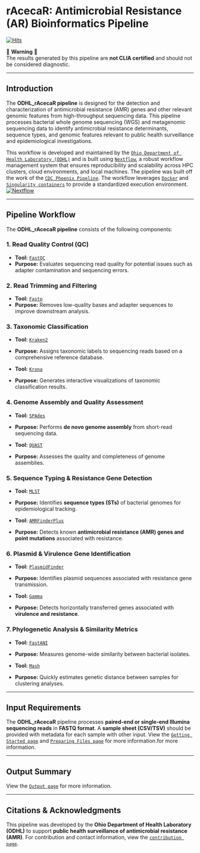 # **rAcecaR: Antimicrobial Resistance (AR) Bioinformatics Pipeline**

[![Hits](https://hits.seeyoufarm.com/api/count/incr/badge.svg?url=https%3A%2F%2Fgithub.com%2FODHL%2FODHL_AR%2F&count_bg=%233D4FC8&title_bg=%23555555&icon=&icon_color=%23E7E7E7&title=PageHits&edge_flat=false)](https://hits.seeyoufarm.com)

🚨 **Warning** 🚨  
The results generated by this pipeline are **not CLIA certified** and should not be considered diagnostic.

---

## **Introduction**  
The **ODHL_rAcecaR pipeline** is designed for the detection and characterization of antimicrobial resistance (AMR) genes and other relevant genomic features from high-throughput sequencing data. This pipeline processes bacterial whole genome sequencing (WGS) and metagenomic sequencing data to identify antimicrobial resistance determinants, sequence types, and genomic features relevant to public health surveillance and epidemiological investigations.

This workflow is developed and maintained by the [`Ohio Department of Health Laboratory (ODHL)`](https://odh.ohio.gov/about-us/offices-bureaus-and-departments/bphl/welcome-to?contentIDR=9ce211e2-7949-447b-bf0e-2abfd5da7892&useDefaultText=1&useDefaultDesc=0) and is built using [`Nextflow`](https://www.nextflow.io/), a robust workflow management system that ensures reproducibility and scalability across HPC clusters, cloud environments, and local machines. The pipeline was built off the work of the [`CDC Phoenix Pipeline`](https://github.com/CDCgov/phoenix). The workflow leverages [`Docker`](https://www.docker.com/) and [`Singularity containers`](https://www.singularity.com/) to provide a standardized execution environment.
[![Nextflow](https://img.shields.io/badge/nextflow%20DSL2-%E2%89%A521.10.3-23aa62.svg?labelColor=000000)](https://www.nextflow.io/)

---

## **Pipeline Workflow**
The **ODHL_rAcecaR pipeline** consists of the following components:

### **1. Read Quality Control (QC)**
- **Tool:** [`FastQC`](https://www.bioinformatics.babraham.ac.uk/projects/fastqc/)  
- **Purpose:** Evaluates sequencing read quality for potential issues such as adapter contamination and sequencing errors.

### **2. Read Trimming and Filtering**
- **Tool:** [`Fastp`](https://github.com/OpenGene/fastp)  
- **Purpose:** Removes low-quality bases and adapter sequences to improve downstream analysis.

### **3. Taxonomic Classification**
- **Tool:** [`Kraken2`](https://ccb.jhu.edu/software/kraken2/)  
- **Purpose:** Assigns taxonomic labels to sequencing reads based on a comprehensive reference database.

- **Tool:** [`Krona`](https://github.com/marbl/Krona)  
- **Purpose:** Generates interactive visualizations of taxonomic classification results.

### **4. Genome Assembly and Quality Assessment**
- **Tool:** [`SPAdes`](https://github.com/ablab/spades)  
- **Purpose:** Performs **de novo genome assembly** from short-read sequencing data.

- **Tool:** [`QUAST`](https://github.com/ablab/quast)  
- **Purpose:** Assesses the quality and completeness of genome assemblies.

### **5. Sequence Typing & Resistance Gene Detection**
- **Tool:** [`MLST`](https://github.com/tseemann/mlst)  
- **Purpose:** Identifies **sequence types (STs)** of bacterial genomes for epidemiological tracking.

- **Tool:** [`AMRFinderPlus`](https://www.ncbi.nlm.nih.gov/pathogens/antimicrobial-resistance/AMRFinder/)  
- **Purpose:** Detects known **antimicrobial resistance (AMR) genes and point mutations** associated with resistance.

### **6. Plasmid & Virulence Gene Identification**
- **Tool:** [`PlasmidFinder`](https://bitbucket.org/genomicepidemiology/plasmidfinder/src/master/)  
- **Purpose:** Identifies plasmid sequences associated with resistance gene transmission.

- **Tool:** [`Gamma`](https://github.com/CFSAN-Biostatistics/gamma)  
- **Purpose:** Detects horizontally transferred genes associated with **virulence and resistance**.

### **7. Phylogenetic Analysis & Similarity Metrics**
- **Tool:** [`FastANI`](https://github.com/ParBLiSS/FastANI)  
- **Purpose:** Measures genome-wide similarity between bacterial isolates.

- **Tool:** [`Mash`](https://github.com/marbl/Mash)  
- **Purpose:** Quickly estimates genetic distance between samples for clustering analyses.

---

## **Input Requirements**
The **ODHL_rAcecaR** pipeline processes **paired-end or single-end Illumina sequencing reads** in **FASTQ format**. A **sample sheet (CSV/TSV)** should be provided with metadata for each sample with other input. View the  [`Getting Started page`](https://odhl.github.io/odhl_ar/user-guide/getting-started/) and [`Preparing Files page`](https://odhl.github.io/odhl_ar/user-guide/preparing-files/) for more information.for more information.

---

## **Output Summary**
View the  [`Output page`](https://odhl.github.io/odhl_ar/user-guide/getting-started/) for more information.

---

## **Citations & Acknowledgments**
This pipeline was developed by the **Ohio Department of Health Laboratory (ODHL)** to support **public health surveillance of antimicrobial resistance (AMR)**. For contribution and contact information, view the [`contribution page`](https://odhl.github.io/odhl_ar/user-guide/contributions/).